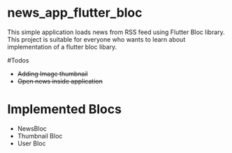 # news_app_flutter_bloc

This simple application loads news from RSS feed using Flutter Bloc library.
This project is suitable for everyone who wants to learn about implementation of a flutter bloc libary.

#Todos

- ~~Adding Image thumbnail~~
- ~~Open news inside application~~

# Implemented Blocs

- NewsBloc
- Thumbnail Bloc
- User Bloc
